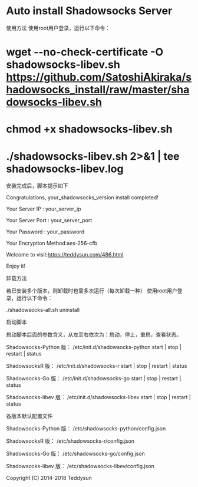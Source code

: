 # Auto install Shadowsocks Server

使用方法
使用root用户登录，运行以下命令：

# wget --no-check-certificate -O shadowsocks-libev.sh https://github.com/SatoshiAkiraka/shadowsocks_install/raw/master/shadowsocks-libev.sh
# chmod +x shadowsocks-libev.sh
# ./shadowsocks-libev.sh 2>&1 | tee shadowsocks-libev.log




安装完成后，脚本提示如下

Congratulations, your_shadowsocks_version install completed!

Your Server IP        :
your_server_ip

Your Server Port      :
your_server_port

Your Password         :
your_password

Your Encryption Method:aes-256-cfb


Welcome to visit:https://teddysun.com/486.html

Enjoy it!



卸载方法

若已安装多个版本，则卸载时也需多次运行（每次卸载一种）
使用root用户登录，运行以下命令：

./shadowsocks-all.sh uninstall



启动脚本

启动脚本后面的参数含义，从左至右依次为：启动，停止，重启，查看状态。

Shadowsocks-Python 版：
/etc/init.d/shadowsocks-python start | stop | restart | status

ShadowsocksR 版：
/etc/init.d/shadowsocks-r start | stop | restart | status

Shadowsocks-Go 版：
/etc/init.d/shadowsocks-go start | stop | restart | status

Shadowsocks-libev 版：
/etc/init.d/shadowsocks-libev start | stop | restart | status



各版本默认配置文件

Shadowsocks-Python 版：
/etc/shadowsocks-python/config.json

ShadowsocksR 版：
/etc/shadowsocks-r/config.json

Shadowsocks-Go 版：
/etc/shadowsocks-go/config.json

Shadowsocks-libev 版：
/etc/shadowsocks-libev/config.json





Copyright (C) 2014-2018 Teddysun
